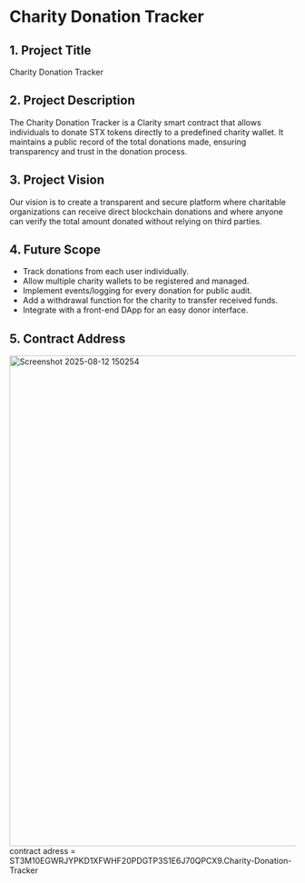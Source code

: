 # Charity Donation Tracker

## 1. Project Title
Charity Donation Tracker

## 2. Project Description
The Charity Donation Tracker is a Clarity smart contract that allows individuals to donate STX tokens directly to a predefined charity wallet. It maintains a public record of the total donations made, ensuring transparency and trust in the donation process.

## 3. Project Vision
Our vision is to create a transparent and secure platform where charitable organizations can receive direct blockchain donations and where anyone can verify the total amount donated without relying on third parties.

## 4. Future Scope
- Track donations from each user individually.
- Allow multiple charity wallets to be registered and managed.
- Implement events/logging for every donation for public audit.
- Add a withdrawal function for the charity to transfer received funds.
- Integrate with a front-end DApp for an easy donor interface.

## 5. Contract Address
<img width="1892" height="864" alt="Screenshot 2025-08-12 150254" src="https://github.com/user-attachments/assets/2ad0082c-516c-4e44-b0a2-66758a279af2" />
contract adress = ST3M10EGWRJYPKD1XFWHF20PDGTP3S1E6J70QPCX9.Charity-Donation-Tracker

